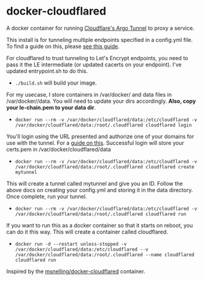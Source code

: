 # docker-cloudflared
<p>

A docker container for running [Cloudflare's Argo Tunnel](https://developers.cloudflare.com/argo-tunnel/quickstart/) to proxy a service.

This install is for tunneling multiple endpoints specified in a config.yml
file. To find a guide on this, please [see this
guide](https://omar2cloud.github.io/cloudflare/cloudflared/cloudflare/). 
 
For cloudflared to trust tunneling to Let's Encrypt endpoints, you need to pass
it the LE intermediate (or updated cacerts on your endpoint). I've updated
entrypoint.sh to do this.

* `./build.sh` will build your image.
 
For my usecase, I store containers in /var/docker/<container> and data files in
/var/docker/<container>/data.  You will need to update your dirs accordingly.
<b>Also, copy your le-chain.pem to your data dir</b>. 

* `docker run --rm -v /var/docker/cloudflared/data:/etc/cloudflared -v /var/docker/cloudflared/data:/root/.cloudflared cloudflared login`

You'll login using the URL presented and authorize one of your domains for use
with the tunnel. For a [guide on this](https://omar2cloud.github.io/cloudflare/cloudflared/cloudflare/).
Successful login will store your certs.pem in /var/docker/cloudflared/data

* `docker run --rm -v /var/docker/cloudflared/data:/etc/cloudflared -v /var/docker/cloudflared/data:/root/.cloudflared cloudflared create mytunnel`

This will create a tunnel called mytunnel and give you an ID.  Follow the above
docs on creating your config.yml and storing it in the data directory. Once
complete, run your tunnel.

* `docker run --rm -v /var/docker/cloudflared/data:/etc/cloudflared -v /var/docker/cloudflared/data:/root/.cloudflared cloudflared run`

Іf you want to run this as a docker container so that it starts on reboot, you
can do it this way. This will create a container called cloudflared. 

* `docker run -d --restart unless-stopped -v /var/docker/cloudflared/data:/etc/cloudflared --v /var/docker/cloudflared/data:/root/.cloudflared --name cloudflared cloudflared run`

Inspired by the [msnelling/docker-cloudflared](https://github.com/msnelling/docker-cloudflared) container.
